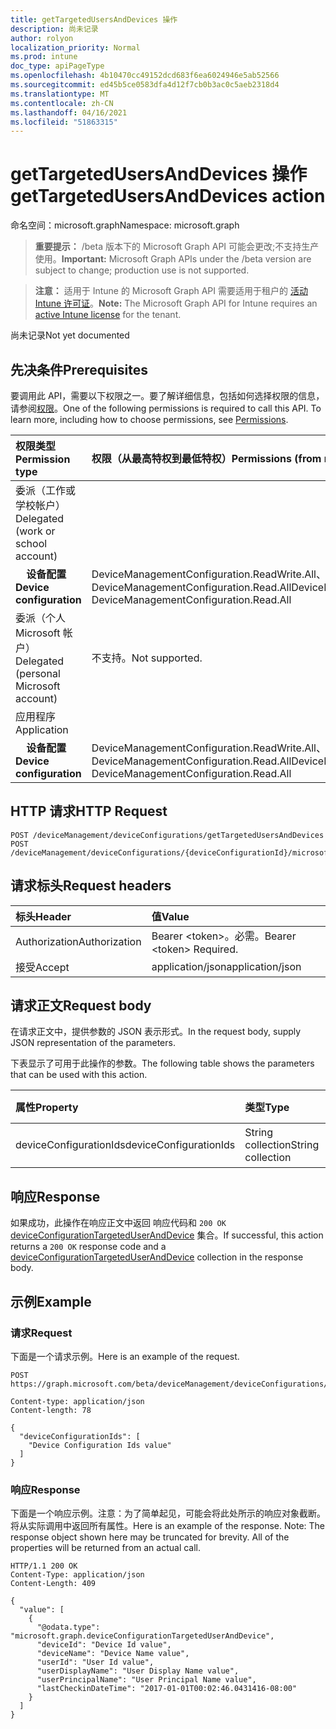 ```yaml
---
title: getTargetedUsersAndDevices 操作
description: 尚未记录
author: rolyon
localization_priority: Normal
ms.prod: intune
doc_type: apiPageType
ms.openlocfilehash: 4b10470cc49152dcd683f6ea6024946e5ab52566
ms.sourcegitcommit: ed45b5ce0583dfa4d12f7cb0b3ac0c5aeb2318d4
ms.translationtype: MT
ms.contentlocale: zh-CN
ms.lasthandoff: 04/16/2021
ms.locfileid: "51863315"
---
```

# <a name="gettargetedusersanddevices-action"></a><span data-ttu-id="01036-103">getTargetedUsersAndDevices 操作</span><span class="sxs-lookup"><span data-stu-id="01036-103">getTargetedUsersAndDevices action</span></span>

<span data-ttu-id="01036-104">命名空间：microsoft.graph</span><span class="sxs-lookup"><span data-stu-id="01036-104">Namespace: microsoft.graph</span></span>

> <span data-ttu-id="01036-105">**重要提示：** /beta 版本下的 Microsoft Graph API 可能会更改;不支持生产使用。</span><span class="sxs-lookup"><span data-stu-id="01036-105">**Important:** Microsoft Graph APIs under the /beta version are subject to change; production use is not supported.</span></span>

> <span data-ttu-id="01036-106">**注意：** 适用于 Intune 的 Microsoft Graph API 需要适用于租户的 [活动 Intune 许可证](https://go.microsoft.com/fwlink/?linkid=839381)。</span><span class="sxs-lookup"><span data-stu-id="01036-106">**Note:** The Microsoft Graph API for Intune requires an [active Intune license](https://go.microsoft.com/fwlink/?linkid=839381) for the tenant.</span></span>

<span data-ttu-id="01036-107">尚未记录</span><span class="sxs-lookup"><span data-stu-id="01036-107">Not yet documented</span></span>

## <a name="prerequisites"></a><span data-ttu-id="01036-108">先决条件</span><span class="sxs-lookup"><span data-stu-id="01036-108">Prerequisites</span></span>
<span data-ttu-id="01036-p101">要调用此 API，需要以下权限之一。要了解详细信息，包括如何选择权限的信息，请参阅[权限](/graph/permissions-reference)。</span><span class="sxs-lookup"><span data-stu-id="01036-p101">One of the following permissions is required to call this API. To learn more, including how to choose permissions, see [Permissions](/graph/permissions-reference).</span></span>

|<span data-ttu-id="01036-111">权限类型</span><span class="sxs-lookup"><span data-stu-id="01036-111">Permission type</span></span>|<span data-ttu-id="01036-112">权限（从最高特权到最低特权）</span><span class="sxs-lookup"><span data-stu-id="01036-112">Permissions (from most to least privileged)</span></span>|
|:---|:---|
|<span data-ttu-id="01036-113">委派（工作或学校帐户）</span><span class="sxs-lookup"><span data-stu-id="01036-113">Delegated (work or school account)</span></span>||
| <span data-ttu-id="01036-114">&nbsp; &nbsp; **设备配置**</span><span class="sxs-lookup"><span data-stu-id="01036-114">&nbsp; &nbsp; **Device configuration**</span></span> | <span data-ttu-id="01036-115">DeviceManagementConfiguration.ReadWrite.All、DeviceManagementConfiguration.Read.All</span><span class="sxs-lookup"><span data-stu-id="01036-115">DeviceManagementConfiguration.ReadWrite.All, DeviceManagementConfiguration.Read.All</span></span>|
|<span data-ttu-id="01036-116">委派（个人 Microsoft 帐户）</span><span class="sxs-lookup"><span data-stu-id="01036-116">Delegated (personal Microsoft account)</span></span>|<span data-ttu-id="01036-117">不支持。</span><span class="sxs-lookup"><span data-stu-id="01036-117">Not supported.</span></span>|
|<span data-ttu-id="01036-118">应用程序</span><span class="sxs-lookup"><span data-stu-id="01036-118">Application</span></span>||
| <span data-ttu-id="01036-119">&nbsp; &nbsp; **设备配置**</span><span class="sxs-lookup"><span data-stu-id="01036-119">&nbsp; &nbsp; **Device configuration**</span></span> | <span data-ttu-id="01036-120">DeviceManagementConfiguration.ReadWrite.All、DeviceManagementConfiguration.Read.All</span><span class="sxs-lookup"><span data-stu-id="01036-120">DeviceManagementConfiguration.ReadWrite.All, DeviceManagementConfiguration.Read.All</span></span>|

## <a name="http-request"></a><span data-ttu-id="01036-121">HTTP 请求</span><span class="sxs-lookup"><span data-stu-id="01036-121">HTTP Request</span></span>
<!-- {
  "blockType": "ignored"
}
-->
``` http
POST /deviceManagement/deviceConfigurations/getTargetedUsersAndDevices
POST /deviceManagement/deviceConfigurations/{deviceConfigurationId}/microsoft.graph.windowsDomainJoinConfiguration/networkAccessConfigurations/getTargetedUsersAndDevices
```

## <a name="request-headers"></a><span data-ttu-id="01036-122">请求标头</span><span class="sxs-lookup"><span data-stu-id="01036-122">Request headers</span></span>
|<span data-ttu-id="01036-123">标头</span><span class="sxs-lookup"><span data-stu-id="01036-123">Header</span></span>|<span data-ttu-id="01036-124">值</span><span class="sxs-lookup"><span data-stu-id="01036-124">Value</span></span>|
|:---|:---|
|<span data-ttu-id="01036-125">Authorization</span><span class="sxs-lookup"><span data-stu-id="01036-125">Authorization</span></span>|<span data-ttu-id="01036-126">Bearer &lt;token&gt;。必需。</span><span class="sxs-lookup"><span data-stu-id="01036-126">Bearer &lt;token&gt; Required.</span></span>|
|<span data-ttu-id="01036-127">接受</span><span class="sxs-lookup"><span data-stu-id="01036-127">Accept</span></span>|<span data-ttu-id="01036-128">application/json</span><span class="sxs-lookup"><span data-stu-id="01036-128">application/json</span></span>|

## <a name="request-body"></a><span data-ttu-id="01036-129">请求正文</span><span class="sxs-lookup"><span data-stu-id="01036-129">Request body</span></span>
<span data-ttu-id="01036-130">在请求正文中，提供参数的 JSON 表示形式。</span><span class="sxs-lookup"><span data-stu-id="01036-130">In the request body, supply JSON representation of the parameters.</span></span>

<span data-ttu-id="01036-131">下表显示了可用于此操作的参数。</span><span class="sxs-lookup"><span data-stu-id="01036-131">The following table shows the parameters that can be used with this action.</span></span>

|<span data-ttu-id="01036-132">属性</span><span class="sxs-lookup"><span data-stu-id="01036-132">Property</span></span>|<span data-ttu-id="01036-133">类型</span><span class="sxs-lookup"><span data-stu-id="01036-133">Type</span></span>|<span data-ttu-id="01036-134">说明</span><span class="sxs-lookup"><span data-stu-id="01036-134">Description</span></span>|
|:---|:---|:---|
|<span data-ttu-id="01036-135">deviceConfigurationIds</span><span class="sxs-lookup"><span data-stu-id="01036-135">deviceConfigurationIds</span></span>|<span data-ttu-id="01036-136">String collection</span><span class="sxs-lookup"><span data-stu-id="01036-136">String collection</span></span>|<span data-ttu-id="01036-137">尚未记录</span><span class="sxs-lookup"><span data-stu-id="01036-137">Not yet documented</span></span>|



## <a name="response"></a><span data-ttu-id="01036-138">响应</span><span class="sxs-lookup"><span data-stu-id="01036-138">Response</span></span>
<span data-ttu-id="01036-139">如果成功，此操作在响应正文中返回 响应代码和 `200 OK` [deviceConfigurationTargetedUserAndDevice](../resources/intune-deviceconfig-deviceconfigurationtargeteduseranddevice.md) 集合。</span><span class="sxs-lookup"><span data-stu-id="01036-139">If successful, this action returns a `200 OK` response code and a [deviceConfigurationTargetedUserAndDevice](../resources/intune-deviceconfig-deviceconfigurationtargeteduseranddevice.md) collection in the response body.</span></span>

## <a name="example"></a><span data-ttu-id="01036-140">示例</span><span class="sxs-lookup"><span data-stu-id="01036-140">Example</span></span>

### <a name="request"></a><span data-ttu-id="01036-141">请求</span><span class="sxs-lookup"><span data-stu-id="01036-141">Request</span></span>
<span data-ttu-id="01036-142">下面是一个请求示例。</span><span class="sxs-lookup"><span data-stu-id="01036-142">Here is an example of the request.</span></span>
``` http
POST https://graph.microsoft.com/beta/deviceManagement/deviceConfigurations/getTargetedUsersAndDevices

Content-type: application/json
Content-length: 78

{
  "deviceConfigurationIds": [
    "Device Configuration Ids value"
  ]
}
```

### <a name="response"></a><span data-ttu-id="01036-143">响应</span><span class="sxs-lookup"><span data-stu-id="01036-143">Response</span></span>
<span data-ttu-id="01036-p102">下面是一个响应示例。注意：为了简单起见，可能会将此处所示的响应对象截断。将从实际调用中返回所有属性。</span><span class="sxs-lookup"><span data-stu-id="01036-p102">Here is an example of the response. Note: The response object shown here may be truncated for brevity. All of the properties will be returned from an actual call.</span></span>
``` http
HTTP/1.1 200 OK
Content-Type: application/json
Content-Length: 409

{
  "value": [
    {
      "@odata.type": "microsoft.graph.deviceConfigurationTargetedUserAndDevice",
      "deviceId": "Device Id value",
      "deviceName": "Device Name value",
      "userId": "User Id value",
      "userDisplayName": "User Display Name value",
      "userPrincipalName": "User Principal Name value",
      "lastCheckinDateTime": "2017-01-01T00:02:46.0431416-08:00"
    }
  ]
}
```







